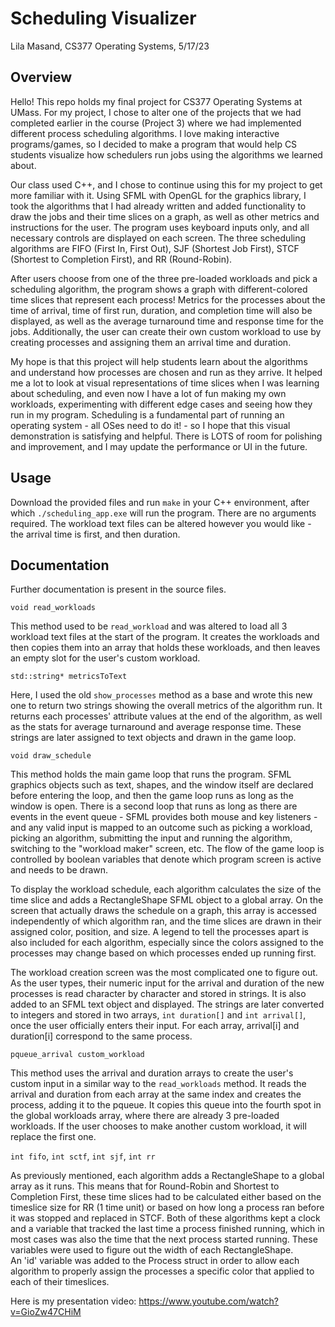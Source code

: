 # Scheduling Visualizer
Lila Masand, CS377 Operating Systems, 5/17/23

## Overview

Hello! This repo holds my final project for CS377 Operating Systems at UMass. For my project, 
I chose to alter one of the projects that we had completed earlier in the course (Project 3)
where we had implemented different process scheduling algorithms. I love making interactive
programs/games, so I decided to make a program that would help CS students visualize how
schedulers run jobs using the algorithms we learned about. 

Our class used C++, and I chose to continue using this for my project to get more familiar with
it. Using SFML with OpenGL for the graphics library, I took the algorithms that I had already 
written and added functionality to draw the jobs and their time slices on a graph, as well as 
other metrics and instructions for the user. The program uses keyboard inputs only, and all 
necessary controls are displayed on each screen. The three scheduling algorithms are FIFO 
(First In, First Out), SJF (Shortest Job First), STCF (Shortest to Completion First), and 
RR (Round-Robin).

After users choose from one of the three pre-loaded workloads and pick a scheduling algorithm,
the program shows a graph with different-colored time slices that represent each process!
Metrics for the processes about the time of arrival, time of first run, duration, and completion
time will also be displayed, as well as the average turnaround time and response time for the
jobs. Additionally, the user can create their own custom workload to use by creating processes
and assigning them an arrival time and duration.

My hope is that this project will help students learn about the algorithms and understand how
processes are chosen and run as they arrive. It helped me a lot to look at visual representations
of time slices when I was learning about scheduling, and even now I have a lot of fun making my
own workloads, experimenting with different edge cases and seeing how they run in my program.
Scheduling is a fundamental part of running an operating system - all OSes need to do it! - so
I hope that this visual demonstration is satisfying and helpful. There is LOTS of room for
polishing and improvement, and I may update the performance or UI in the future.

## Usage
Download the provided files and run `make` in your C++ environment, after which `./scheduling_app.exe`
will run the program. There are no arguments required. The workload text files can be altered however
you would like - the arrival time is first, and then duration.

## Documentation
Further documentation is present in the source files.

`void read_workloads`  

This method used to be `read_workload` and was altered to load all 3 workload text files at the
start of the program. It creates the workloads and then copies them into an array that holds
these workloads, and then leaves an empty slot for the user's custom workload.

`std::string* metricsToText`  

Here, I used the old `show_processes` method as a base and wrote this new one to return two
strings showing the overall metrics of the algorithm run. It returns each processes' attribute
values at the end of the algorithm, as well as the stats for average turnaround and average
response time. These strings are later assigned to text objects and drawn in the game loop.

`void draw_schedule`  

This method holds the main game loop that runs the program. SFML graphics objects such as text,
shapes, and the window itself are declared before entering the loop, and then the game loop runs
as long as the window is open. There is a second loop that runs as long as there are events in the
event queue - SFML provides both mouse and key listeners - and any valid input is mapped to an
outcome such as picking a workload, picking an algorithm, submitting the input and running the
algorithm, switching to the "workload maker" screen, etc. The flow of the game loop is controlled
by boolean variables that denote which program screen is active and needs to be drawn.

To display the workload schedule, each algorithm calculates the size of the time slice and adds a
RectangleShape SFML object to a global array. On the screen that actually draws the schedule on a
graph, this array is accessed independently of which algorithm ran, and the time slices are drawn
in their assigned color, position, and size. A legend to tell the processes apart is also included
for each algorithm, especially since the colors assigned to the processes may change based on which
processes ended up running first.

The workload creation screen was the most complicated one to figure out. As the user types, their
numeric input for the arrival and duration of the new processes is read character by character and
stored in strings. It is also added to an SFML text object and displayed. The strings are later
converted to integers and stored in two arrays, `int duration[]` and `int arrival[]`,  once the user 
officially enters their input. For each array, arrival[i] and duration[i] correspond to the same 
process.

`pqueue_arrival custom_workload`  

This method uses the arrival and duration arrays to create the user's custom input in a similar way
to the `read_workloads` method. It reads the arrival and duration from each array at the same index
and creates the process, adding it to the pqueue. It copies this queue into the fourth spot in the
global workloads array, where there are already 3 pre-loaded workloads. If the user chooses to make
another custom workload, it will replace the first one.

`int fifo`, `int sctf`, `int sjf`, `int rr`  

As previously mentioned, each algorithm adds a RectangleShape to a global array as it runs. This means
that for Round-Robin and Shortest to Completion First, these time slices had to be calculated either
based on the timeslice size for RR (1 time unit) or based on how long a process ran before it was 
stopped and replaced in STCF. Both of these algorithms kept a clock and a variable that tracked the
last time a process finished running, which in most cases was also the time that the next process
started running. These variables were used to figure out the width of each RectangleShape.  
An 'id' variable was added to the Process struct in order to allow each algorithm to properly assign
the processes a specific color that applied to each of their timeslices. 

Here is my presentation video: https://www.youtube.com/watch?v=GioZw47CHiM
